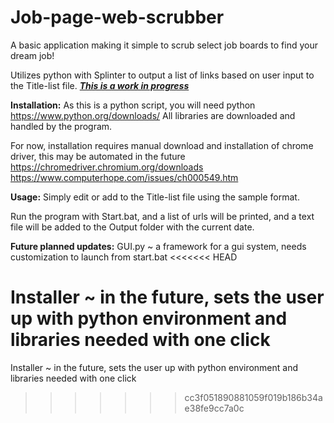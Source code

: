 # Job-page-web-scrubber
A basic application making it simple to scrub select job boards to find your dream job!

Utilizes python with Splinter to output a list of links based on user input to the Title-list file.
<ins>**_This is a work in progress_**</ins>

**Installation:**
As this is a python script, you will need python https://www.python.org/downloads/
All libraries are downloaded and handled by the program.

For now, installation requires manual download and installation of chrome driver, this may be automated in the future
https://chromedriver.chromium.org/downloads
https://www.computerhope.com/issues/ch000549.htm

**Usage:**
Simply edit or add to the Title-list file using the sample format.

Run the program with Start.bat, and a list of urls will be printed, and a text file will be added to the Output folder with the current date.

**Future planned updates:**
GUI.py ~ a framework for a gui system, needs customization to launch from start.bat
<<<<<<< HEAD

Installer ~ in the future, sets the user up with python environment and libraries needed with one click
=======
Installer ~ in the future, sets the user up with python environment and libraries needed with one click
>>>>>>> cc3f051890881059f019b186b34ae38fe9cc7a0c
